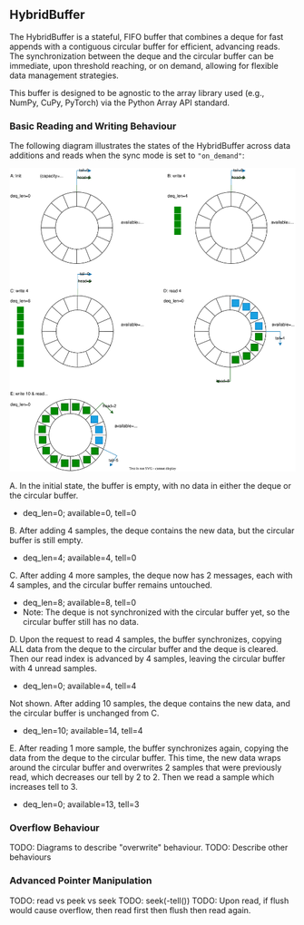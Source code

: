 ## HybridBuffer

The HybridBuffer is a stateful, FIFO buffer that combines a deque for fast appends with a contiguous circular buffer for efficient, advancing reads. The synchronization between the deque and the circular buffer can be immediate, upon threshold reaching, or on demand, allowing for flexible data management strategies.

This buffer is designed to be agnostic to the array library used (e.g., NumPy, CuPy, PyTorch) via the Python Array API standard.

### Basic Reading and Writing Behaviour

The following diagram illustrates the states of the HybridBuffer across data additions and reads when the sync mode is set to `"on_demand"`:

![HybridBuffer Basic States](img/HybridBufferBasic.svg)

A. In the initial state, the buffer is empty, with no data in either the deque or the circular buffer.
   * deq_len=0; available=0, tell=0

B. After adding 4 samples, the deque contains the new data, but the circular buffer is still empty.
   * deq_len=4; available=4, tell=0

C. After adding 4 more samples, the deque now has 2 messages, each with 4 samples, and the circular buffer remains untouched.
   * deq_len=8; available=8, tell=0
   * Note: The deque is not synchronized with the circular buffer yet, so the circular buffer still has no data.

D. Upon the request to read 4 samples, the buffer synchronizes, copying ALL data from the deque to the circular buffer and the deque is cleared. Then our read index is advanced by 4 samples, leaving the circular buffer with 4 unread samples.
   * deq_len=0; available=4, tell=4

Not shown. After adding 10 samples, the deque contains the new data, and the circular buffer is unchanged from C.
   * deq_len=10; available=14, tell=4

E. After reading 1 more sample, the buffer synchronizes again, copying the data from the deque to the circular buffer. This time, the new data wraps around the circular buffer and overwrites 2 samples that were previously read, which decreases our tell by 2 to 2. Then we read a sample which increases tell to 3.
   * deq_len=0; available=13, tell=3

### Overflow Behaviour

TODO: Diagrams to describe "overwrite" behaviour.
TODO: Describe other behaviours 


### Advanced Pointer Manipulation

TODO: read vs peek vs seek
TODO: seek(-tell())
TODO: Upon read, if flush would cause overflow, then read first then flush then read again.
